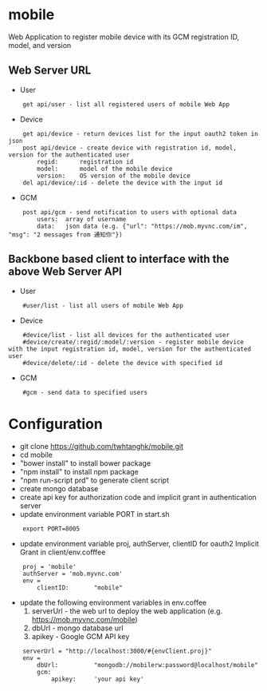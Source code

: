 mobile
======

Web Application to register mobile device with its GCM registration ID, model, and version

Web Server URL 
--------------
*	User
```
	get api/user - list all registered users of mobile Web App 
```

*   Device

```
    get api/device - return devices list for the input oauth2 token in json
    post api/device - create device with registration id, model, version for the authenticated user
    	regid:		registration id
    	model:		model of the mobile device
    	version:	OS version of the mobile device
    del	api/device/:id - delete the device with the input id 
```

*	GCM
```
	post api/gcm - send notification to users with optional data
		users:	array of username
		data:	json data (e.g. {"url": "https://mob.myvnc.com/im", "msg": "2 messages from 通知你"})
```

Backbone based client to interface with the above Web Server API
----------------------------------------------------------------
*	User
```
	#user/list - list all users of mobile Web App
```

*	Device
```
	#device/list - list all devices for the authenticated user
	#device/create/:regid/:model/:version - register mobile device with the input registration id, model, version for the authenticated user
	#device/delete/:id - delete the device with specified id
```

*	GCM
```
	#gcm - send data to specified users
```

Configuration
=============

*   git clone https://github.com/twhtanghk/mobile.git
*   cd mobile
*   "bower install" to install bower package
*   "npm install" to install npm package
*	"npm run-script prd" to generate client script
*	create mongo database
*	create api key for authorization code and implicit grant in authentication server
*	update environment variable PORT in start.sh
    
```
    export PORT=8005
```

*   update environment variable proj, authServer, clientID for oauth2 Implicit Grant in client/env.cofffee

```
    proj = 'mobile'
	authServer = 'mob.myvnc.com'
	env =
		clientID:		"mobile"
```

*	update the following environment variables in env.coffee
	1. serverUrl - the web url to deploy the web application (e.g. https://mob.myvnc.com/mobile)
	2. dbUrl - mongo database url
	3. apikey - Google GCM API key

```
	serverUrl =	"http://localhost:3000/#{envClient.proj}"
	env =
		dbUrl:			"mongodb://mobilerw:password@localhost/mobile"
		gcm:
			apikey:		'your api key'
```